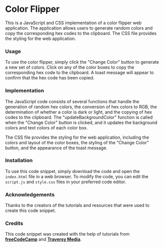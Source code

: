 # Color Flipper

This is a JavaScript and CSS implementation of a color flipper web application. The application allows users to generate random colors and copy the corresponding hex codes to the clipboard. The CSS file provides the styling for the web application.

### Usage

To use the color flipper, simply click the "Change Color" button to generate a new set of colors. Click on any of the color boxes to copy the corresponding hex code to the clipboard. A toast message will appear to confirm that the hex code has been copied.

### Implementation

The JavaScript code consists of several functions that handle the generation of random hex colors, the conversion of hex colors to RGB, the determination of whether a color is dark or light, and the copying of hex codes to the clipboard. The "updateBackgroundColor" function is called when the "Change Color" button is clicked, and it updates the background colors and text colors of each color box.

The CSS file provides the styling for the web application, including the colors and layout of the color boxes, the styling of the "Change Color" button, and the appearance of the toast message.

### Installation

To use this code snippet, simply download the code and open the `index.html` file in a web browser.
To modify the code, you can edit the `script.js` and `style.css` files in your preferred code editor.

### Acknowledgements

Thanks to the creators of the tutorials and resources that were used to create this code snippet.

### Credits

This code snippet was created with the help of tutorials from **[freeCodeCamp](https://www.freecodecamp.org/)** and **[Traversy Media](https://www.traversymedia.com/)**.
